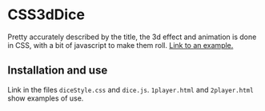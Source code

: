 CSS3dDice
=========

Pretty accurately described by the title, the 3d effect and animation is done in CSS, with a bit of javascript to make them roll. [Link to an example.](https://ben-ramchandani.github.io/CSS3DDice/1player.html)


Installation and use
--------------------

Link in the files `diceStyle.css` and `dice.js`.
`1player.html` and `2player.html` show examples of use.

